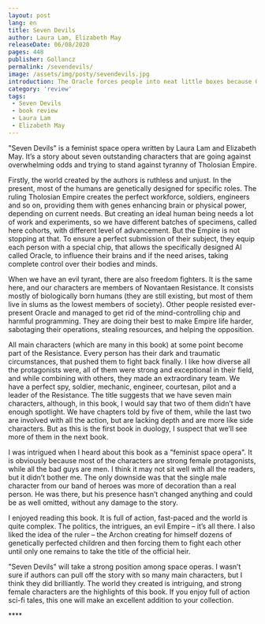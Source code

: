```yaml
---
layout: post
lang: en
title: Seven Devils
author: Laura Lam, Elizabeth May
releaseDate: 06/08/2020
pages: 448
publisher: Gollancz
permalink: /sevendevils/
image: /assets/img/posty/sevendevils.jpg
introduction: The Oracle forces people into neat little boxes because One only understands order. But humans are messy. We are not binary; we don’t exist in ones and zeroes. This or that.
category: 'review'
tags:
 - Seven Devils
 - book review
 - Laura Lam
 - Elizabeth May
---
```

  "Seven Devils" is a feminist space opera written by Laura Lam and Elizabeth May. It’s a story about seven outstanding characters that are going against overwhelming odds and trying to stand against tyranny of Tholosian Empire.

  Firstly, the world created by the authors is ruthless and unjust. In the present, most of the humans are genetically designed for specific roles. The ruling Tholosian Empire creates the perfect workforce, soldiers, engineers and so on, providing them with genes enhancing brain or physical power, depending on current needs. But creating an ideal human being needs a lot of work and experiments, so we have different batches of specimens, called here cohorts, with different level of advancement. But the Empire is not stopping at that. To ensure a perfect submission of their subject, they equip each person with a special chip, that allows the specifically designed AI called Oracle, to influence their brains and if the need arises, taking complete control over their bodies and minds.

  When we have an evil tyrant, there are also freedom fighters. It is the same here, and our characters are members of Novantaen Resistance. It consists mostly of biologically born humans (they are still existing, but most of them live in slums as the lowest members of society). Other people resisted ever-present Oracle and managed to get rid of the mind-controlling chip and harmful programming. They are doing their best to make Empire life harder, sabotaging their operations, stealing resources, and helping the opposition.

  All main characters (which are many in this book) at some point become part of the Resistance. Every person has their dark and traumatic circumstances, that pushed them to fight back finally. I like how diverse all the protagonists were, all of them were strong and exceptional in their field, and while combining with others, they made an extraordinary team. We have a perfect spy, soldier, mechanic, engineer, courtesan, pilot and a leader of the Resistance. The title suggests that we have seven main characters, although, in this book, I would say that two of them didn’t have enough spotlight. We have chapters told by five of them, while the last two are involved with all the action, but are lacking depth and are more like side characters. But as this is the first book in duology, I suspect that we’ll see more of them in the next book.

  I was intrigued when I heard about this book as a "feminist space opera". It is obviously because most of the characters are strong female protagonists, while all the bad guys are men. I think it may not sit well with all the readers, but it didn’t bother me. The only downside was that the single male character from our band of heroes was more of decoration than a real person. He was there, but his presence hasn’t changed anything and could be as well omitted, without any damage to the story.

  I enjoyed reading this book. It is full of action, fast-paced and the world is quite complex. The politics, the intrigues, an evil Empire – it’s all there. I also liked the idea of the ruler – the Archon creating for himself dozens of genetically perfected children and then forcing them to fight each other until only one remains to take the title of the official heir.

  "Seven Devils" will take a strong position among space operas. I wasn’t sure if authors can pull off the story with so many main characters, but I think they did brilliantly. The world they created is intriguing, and strong female characters are the highlights of this book. If you enjoy full of action sci-fi tales, this one will make an excellent addition to your collection.

\*\*\*\*
